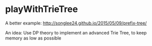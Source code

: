 # playWithTrieTree

A better example:
http://songlee24.github.io/2015/05/09/prefix-tree/

An idea:
Use DP theory to implement an advanced Trie Tree, to keep memory as low as possible
